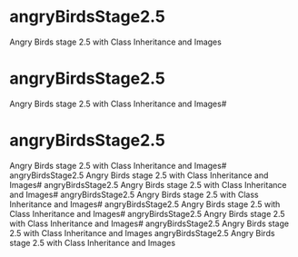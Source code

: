 # angryBirdsStage2.5
Angry Birds stage 2.5 with Class Inheritance and Images
# angryBirdsStage2.5
Angry Birds stage 2.5 with Class Inheritance and Images#
# angryBirdsStage2.5
Angry Birds stage 2.5 with Class Inheritance and Images# angryBirdsStage2.5
Angry Birds stage 2.5 with Class Inheritance and Images# angryBirdsStage2.5
Angry Birds stage 2.5 with Class Inheritance and Images# angryBirdsStage2.5
Angry Birds stage 2.5 with Class Inheritance and Images# angryBirdsStage2.5
Angry Birds stage 2.5 with Class Inheritance and Images# angryBirdsStage2.5
Angry Birds stage 2.5 with Class Inheritance and Images# angryBirdsStage2.5
Angry Birds stage 2.5 with Class Inheritance and Images angryBirdsStage2.5
Angry Birds stage 2.5 with Class Inheritance and Images